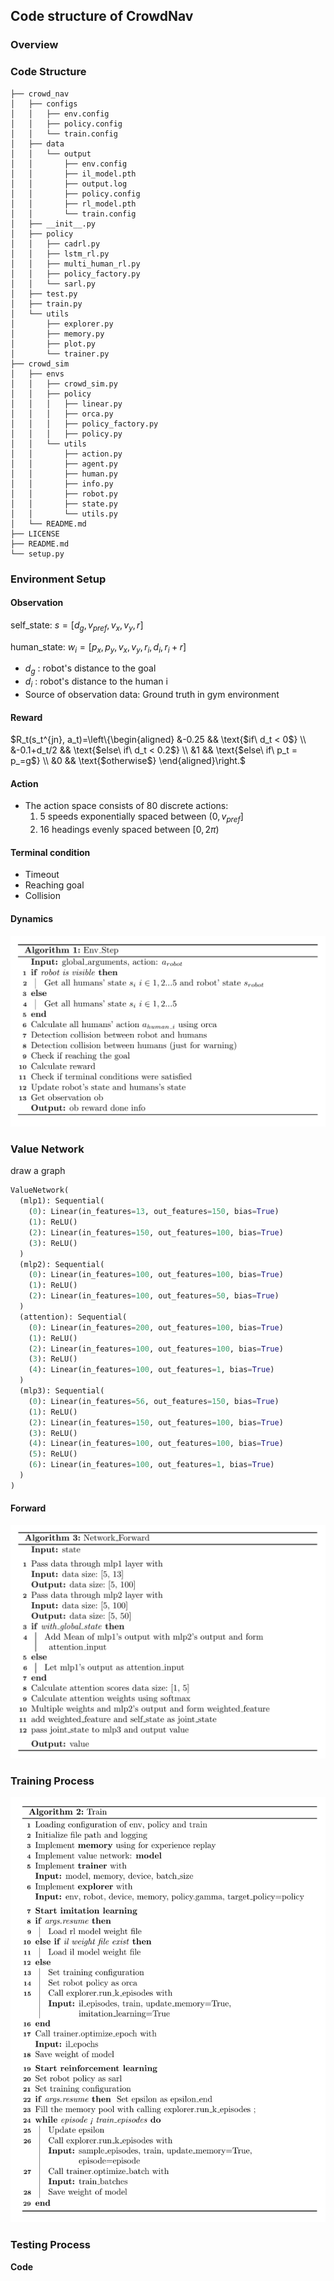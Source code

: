 ## Code structure of CrowdNav

### Overview

### Code Structure

```
├── crowd_nav
│   ├── configs
│   │   ├── env.config
│   │   ├── policy.config
│   │   └── train.config
│   ├── data
│   │   └── output
│   │       ├── env.config
│   │       ├── il_model.pth
│   │       ├── output.log
│   │       ├── policy.config
│   │       ├── rl_model.pth
│   │       └── train.config
│   ├── __init__.py
│   ├── policy
│   │   ├── cadrl.py
│   │   ├── lstm_rl.py
│   │   ├── multi_human_rl.py
│   │   ├── policy_factory.py
│   │   └── sarl.py
│   ├── test.py
│   ├── train.py
│   └── utils
│       ├── explorer.py
│       ├── memory.py
│       ├── plot.py
│       └── trainer.py
├── crowd_sim
│   ├── envs
│   │   ├── crowd_sim.py
│   │   ├── policy
│   │   │   ├── linear.py
│   │   │   ├── orca.py
│   │   │   ├── policy_factory.py
│   │   │   ├── policy.py
│   │   └── utils
│   │       ├── action.py
│   │       ├── agent.py
│   │       ├── human.py
│   │       ├── info.py
│   │       ├── robot.py
│   │       ├── state.py
│   │       └── utils.py
│   └── README.md
├── LICENSE
├── README.md
└── setup.py
```

### Environment Setup

#### Observation

self_state:        $s = [d_g, v_{pref}, v_x, v_y, r]$

human_state:   $w_i = [p_x, p_y, v_x, v_y, r_i, d_i, r_i + r]$

- $d_g$ : robot's distance to the goal
- $d_i$ : robot's distance to the human i 
- Source of observation data: Ground truth in gym environment

#### Reward

$R_t(s_t^{jn}, a_t)=\left\{\begin{aligned}
&-0.25 && \text{$if\ d_t < 0$} \\
&-0.1+d_t/2 && \text{$else\ if\ d_t < 0.2$} \\
&1 && \text{$else\ if\ p_t = p_=g$} \\
&0 && \text{$otherwise$}  
\end{aligned}\right.$

#### Action

- The action space consists of 80 discrete actions: 
  1. 5 speeds exponentially spaced between $(0, v_{pref}]$
  2. 16 headings evenly spaced between $[0, 2\pi)$

#### Terminal condition

- Timeout
- Reaching goal
- Collision

#### Dynamics

![](images/step.png)

### Value Network



draw a graph

```python
ValueNetwork(
  (mlp1): Sequential(
    (0): Linear(in_features=13, out_features=150, bias=True)
    (1): ReLU()
    (2): Linear(in_features=150, out_features=100, bias=True)
    (3): ReLU()
  )
  (mlp2): Sequential(
    (0): Linear(in_features=100, out_features=100, bias=True)
    (1): ReLU()
    (2): Linear(in_features=100, out_features=50, bias=True)
  )
  (attention): Sequential(
    (0): Linear(in_features=200, out_features=100, bias=True)
    (1): ReLU()
    (2): Linear(in_features=100, out_features=100, bias=True)
    (3): ReLU()
    (4): Linear(in_features=100, out_features=1, bias=True)
  )
  (mlp3): Sequential(
    (0): Linear(in_features=56, out_features=150, bias=True)
    (1): ReLU()
    (2): Linear(in_features=150, out_features=100, bias=True)
    (3): ReLU()
    (4): Linear(in_features=100, out_features=100, bias=True)
    (5): ReLU()
    (6): Linear(in_features=100, out_features=1, bias=True)
  )
)
```

#### Forward

![](images/forward.png)

### Training Process

![](images/train.png)

### Testing Process



**Code**

